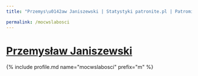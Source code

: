 ```yaml
---
title: "Przemys\u0142aw Janiszewski | Statystyki patronite.pl | Patromierz"

permalink: /mocwslabosci
---
```


# [Przemysław Janiszewski](https://patronite.pl/mocwslabosci)

{% include profile.md name="mocwslabosci" prefix="m" %}
